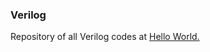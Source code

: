 ### Verilog

Repository of all Verilog codes at <a href="http://learnai1.home.blog/"> Hello World. </a>
